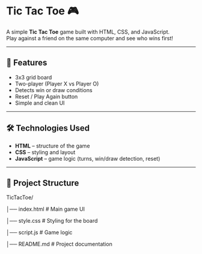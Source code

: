 # Tic Tac Toe 🎮

A simple **Tic Tac Toe** game built with HTML, CSS, and JavaScript.  
Play against a friend on the same computer and see who wins first!  

---

## 🚀 Features
- 3x3 grid board
- Two-player (Player X vs Player O)
- Detects win or draw conditions
- Reset / Play Again button
- Simple and clean UI

---

## 🛠️ Technologies Used
- **HTML** – structure of the game
- **CSS** – styling and layout
- **JavaScript** – game logic (turns, win/draw detection, reset)

---

## 📂 Project Structure
TicTacToe/

│── index.html # Main game UI

│── style.css # Styling for the board

│── script.js # Game logic

│── README.md # Project documentation